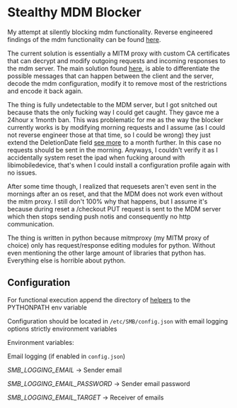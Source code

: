 # Stealthy MDM Blocker

My attempt at silently blocking mdm functionality. Reverse engineered findings of the mdm functionality can be found [here](./ReverseEngineering/Findings/).

The current solution is essentially a MITM proxy with custom CA certificates that can decrypt and modify outgoing requests and incoming responses to the mdm server. The main solution found [here](./ProfileModification/), is able to differentiate the possible messages that can happen between the client and the server, decode the mdm configuration, modify it to remove most of the restrictions and encode it back again.

The thing is fully undetectable to the MDM server, but I got snitched out because thats the only fucking way I could get caught. They gavce me a 24hour x 1month ban. This was problematic for me as the way the blocker currently works is by modifying morning requests and I assume (as I could not reverse engineer those at that time, so I could be wrong) they just extend the <key>DeletionDate</key> field [see more](./ReverseEngineering/Findings/DecryptedConfigurationProfiles.md) to a month further. In this case no requests should be sent in the morning. Anyways, I couldn't verify it as I accidentally system reset the ipad when fucking around with libimobiledevice, that's when I could install a configuration profile again with no issues. 

After some time though, I realized that requesets aren't even sent in the mornings after an os reset, and that the MDM does not work even without the mitm proxy. I still don't 100% why that happens, but I assume it's because during reset a /checkout PUT request is sent to the MDM server which then stops sending push notis and consequently no http communication. 

The thing is written in python because mitmproxy (my MITM proxy of choice) only has request/response editing modules for python. Without even mentioning the other large amount of libraries that python has. Everything else is horrible about python.

## Configuration

For functional execution append the directory of [helpers](./Helpers/) to the PYTHONPATH env variable

Configuration should be located in `/etc/SMB/config.json` with email logging options strictly environment variables

Environment variables:

Email logging (if enabled in `config.json`)

*SMB_LOGGING_EMAIL* -> Sender email

*SMB_LOGGING_EMAIL_PASSWORD* -> Sender email password

*SMB_LOGGING_EMAIL_TARGET* -> Receiver of emails
